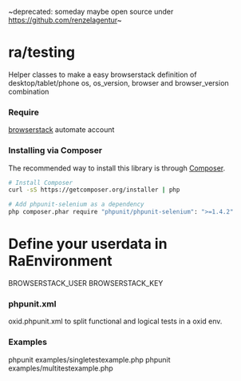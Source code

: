 ~deprecated: someday maybe open source under https://github.com/renzelagentur~


ra/testing
===============

Helper classes to make a easy browserstack definition of desktop/tablet/phone os, os_version, browser and browser_version combination

### Require
[browserstack](https://www.browserstack.com/accounts/subscriptions) automate account

### Installing via Composer
The recommended way to install this library is through [Composer](http://getcomposer.org).

```bash
# Install Composer
curl -sS https://getcomposer.org/installer | php

# Add phpunit-selenium as a dependency
php composer.phar require "phpunit/phpunit-selenium": ">=1.4.2"
```
# Define your userdata in RaEnvironment
BROWSERSTACK_USER
BROWSERSTACK_KEY

### phpunit.xml
oxid.phpunit.xml to split functional and logical tests in a oxid env.

### Examples
phpunit examples/singletestexample.php
phpunit examples/multitestexample.php
